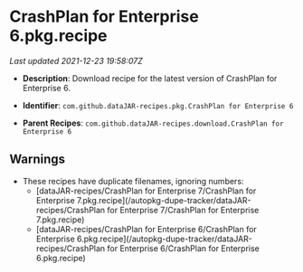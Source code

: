 # CrashPlan for Enterprise 6.pkg.recipe

_Last updated 2021-12-23 19:58:07Z_

- **Description**: Download recipe for the latest version of CrashPlan for Enterprise 6.

- **Identifier**: `com.github.dataJAR-recipes.pkg.CrashPlan for Enterprise 6`

- **Parent Recipes**: `com.github.dataJAR-recipes.download.CrashPlan for Enterprise 6`

## Warnings

- These recipes have duplicate filenames, ignoring numbers:
    - [dataJAR-recipes/CrashPlan for Enterprise 7/CrashPlan for Enterprise 7.pkg.recipe](/autopkg-dupe-tracker/dataJAR-recipes/CrashPlan for Enterprise 7/CrashPlan for Enterprise 7.pkg.recipe)
    - [dataJAR-recipes/CrashPlan for Enterprise 6/CrashPlan for Enterprise 6.pkg.recipe](/autopkg-dupe-tracker/dataJAR-recipes/CrashPlan for Enterprise 6/CrashPlan for Enterprise 6.pkg.recipe)
